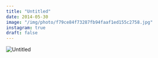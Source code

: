 ```yaml
---
title: "Untitled"
date: 2014-05-30
image: "/img/photo/f79ce84f73287fb94faaf1ed155c2758.jpg"
instagram: true
draft: false
---
```


![Untitled](/img/photo/f79ce84f73287fb94faaf1ed155c2758.jpg)

